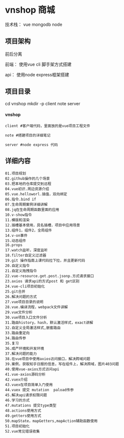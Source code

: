 # vnshop 商城

技术栈： vue mongodb node 

## 项目架构
前后分离

前端：
    使用vue cli 脚手架方式搭建

api：
    使用node express框架搭建

## 项目目录
cd vnshop
mkdir -p client note server

#### vnshop
    client #客户端代码，里面放的是vue项目工程文件

    note #搭建项目的详细笔记
        
    server #node express 代码

## 详细内容

    01.项目规划
    02.github操作的几个场景
    03.把本地的仓库提交到远程
    04.vue初识.周边资源介绍
    05.vue.helloworl.插值，双向绑定
    06.指令.bind if
    07.生命周期案例详细讲解
    08.jq在生命周期函数里面的应用
    10.v-show指令
    11.模版和渲染
    12.插槽基本使用，具名插槽，项目中应用场景
    13.组件1，组件2，全局组件
    14.v-on事件
    15.动态组件
    16.props
    17.watch监听，深度监听
    18.filter自定义过滤器
    19.git 操作指南上课代码拉下拉，并且更新代码
    20.自定义指令
    21.自定义拖拽指令
    22.vue-resource.get.post.jsonp.方式请求接口
    23.axios 请求api的方式post 和 get区别
    24.vue-cli项目初始化
    25.git合并
    26.解决问题的方式
    27.vue项目目录的说明
    28.vue.编译流程，webpack文件讲解
    29.vue文件分析
    30.vue项目入口文件分析
    31.路由history，hash，默认激活样式，exact讲解
    32.自定义全局激活样式,嵌套路由
    33.路由重定向
    34.路由传参
    35.复习
    36.成产环境和开发环境
    37.解决问题的能力
    38.在vue项目中使用axios访问接口，解决跨域问题
    39.案例，获取知乎日报的信息，写在组件上，解决跨域，图片403问题
    40.使用vue-axios方式访问api
    41.vue-axios源码分析
    42.vuex介绍
    43.vuex在项目简单入门使用
    44.vuex 提交 mutation  paload传参
    45.解决api请求权限问题
    46.学习的方式
    47.mutations 提交type类型
    48.actions使用方式
    49.getters使用方式
    50.mapState，mapGetters,mapAction辅助函数使用
    51.项目初始化
    52.vue常见错误收集

